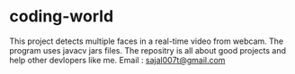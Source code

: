 # coding-world
This project detects multiple faces in a real-time video from webcam.
The program uses javacv jars files.
The repositry is all about good projects and help other devlopers like me.
Email : sajal007t@gmail.com
